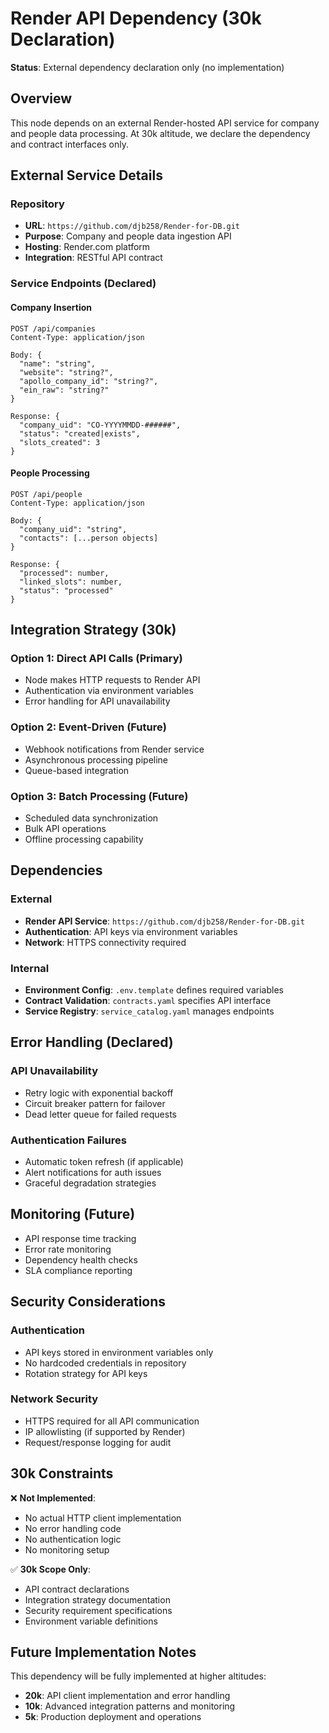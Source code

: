 # Render API Dependency (30k Declaration)

**Status**: External dependency declaration only (no implementation)

## Overview

This node depends on an external Render-hosted API service for company and people data processing. At 30k altitude, we declare the dependency and contract interfaces only.

## External Service Details

### Repository
- **URL**: `https://github.com/djb258/Render-for-DB.git`
- **Purpose**: Company and people data ingestion API
- **Hosting**: Render.com platform
- **Integration**: RESTful API contract

### Service Endpoints (Declared)

#### Company Insertion
```
POST /api/companies
Content-Type: application/json

Body: {
  "name": "string",
  "website": "string?", 
  "apollo_company_id": "string?",
  "ein_raw": "string?"
}

Response: {
  "company_uid": "CO-YYYYMMDD-######",
  "status": "created|exists",
  "slots_created": 3
}
```

#### People Processing
```
POST /api/people
Content-Type: application/json

Body: {
  "company_uid": "string",
  "contacts": [...person objects]
}

Response: {
  "processed": number,
  "linked_slots": number,
  "status": "processed"
}
```

## Integration Strategy (30k)

### Option 1: Direct API Calls (Primary)
- Node makes HTTP requests to Render API
- Authentication via environment variables
- Error handling for API unavailability

### Option 2: Event-Driven (Future)
- Webhook notifications from Render service
- Asynchronous processing pipeline
- Queue-based integration

### Option 3: Batch Processing (Future)
- Scheduled data synchronization
- Bulk API operations
- Offline processing capability

## Dependencies

### External
- **Render API Service**: `https://github.com/djb258/Render-for-DB.git`
- **Authentication**: API keys via environment variables
- **Network**: HTTPS connectivity required

### Internal
- **Environment Config**: `.env.template` defines required variables
- **Contract Validation**: `contracts.yaml` specifies API interface
- **Service Registry**: `service_catalog.yaml` manages endpoints

## Error Handling (Declared)

### API Unavailability
- Retry logic with exponential backoff
- Circuit breaker pattern for failover
- Dead letter queue for failed requests

### Authentication Failures
- Automatic token refresh (if applicable)
- Alert notifications for auth issues
- Graceful degradation strategies

## Monitoring (Future)

- API response time tracking
- Error rate monitoring
- Dependency health checks
- SLA compliance reporting

## Security Considerations

### Authentication
- API keys stored in environment variables only
- No hardcoded credentials in repository
- Rotation strategy for API keys

### Network Security
- HTTPS required for all API communication
- IP allowlisting (if supported by Render)
- Request/response logging for audit

## 30k Constraints

❌ **Not Implemented**:
- No actual HTTP client implementation
- No error handling code
- No authentication logic
- No monitoring setup

✅ **30k Scope Only**:
- API contract declarations
- Integration strategy documentation
- Security requirement specifications
- Environment variable definitions

## Future Implementation Notes

This dependency will be fully implemented at higher altitudes:
- **20k**: API client implementation and error handling
- **10k**: Advanced integration patterns and monitoring
- **5k**: Production deployment and operations